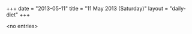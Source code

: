 +++
date = "2013-05-11"
title = "11 May 2013 (Saturday)"
layout = "daily-diet"
+++


\<no entries\>
